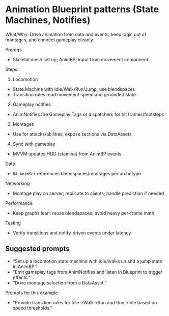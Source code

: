 # Animation Blueprint patterns (State Machines, Notifies)

What/Why: Drive animation from data and events, keep logic out of montages, and connect gameplay cleanly.

Prereqs

- Skeletal mesh set up; AnimBP; input from movement component

Steps

1) Locomotion
- State Machine with Idle/Walk/Run/Jump; use blendspaces
- Transition rules read movement speed and grounded state

2) Gameplay notifies
- AnimNotifies fire Gameplay Tags or dispatchers for hit frames/footsteps

3) Montages
- Use for attacks/abilities; expose sections via DataAssets

4) Sync with gameplay
- MVVM updates HUD (stamina) from AnimBP events

Data

- `DA_AnimSet` references blendspaces/montages per archetype

Networking

- Montage play on server; replicate to clients; handle prediction if needed

Performance

- Keep graphs lean; reuse blendspaces; avoid heavy per-frame math

Testing

- Verify transitions and notify-driven events under latency

## Suggested prompts

- “Set up a locomotion state machine with idle/walk/run and a jump state in AnimBP.”
- “Emit gameplay tags from AnimNotifies and listen in Blueprint to trigger effects.”
- “Drive montage selection from a DataAsset.”

Prompts for this example

- “Provide transition rules for Idle→Walk→Run and Run→Idle based on speed thresholds.”
